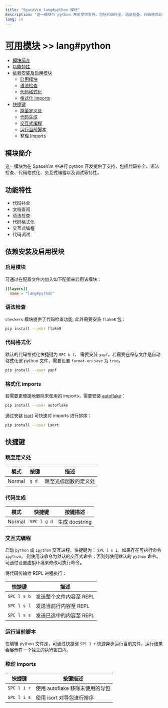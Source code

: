 ```yaml
---
title: "SpaceVim lang#python 模块"
description: "这一模块为 python 开发提供支持，包括代码补全、语法检查、代码格式化等特性。"
lang: cn
---
```


# [可用模块](../../) >> lang#python

<!-- vim-markdown-toc GFM -->

- [模块简介](#模块简介)
- [功能特性](#功能特性)
- [依赖安装及启用模块](#依赖安装及启用模块)
  - [启用模块](#启用模块)
  - [语法检查](#语法检查)
  - [代码格式化](#代码格式化)
  - [格式化 imports](#格式化-imports)
- [快捷键](#快捷键)
  - [跳至定义处](#跳至定义处)
  - [代码生成](#代码生成)
  - [交互式编程](#交互式编程)
  - [运行当前脚本](#运行当前脚本)
  - [整理 Imports](#整理-imports)

<!-- vim-markdown-toc -->

## 模块简介

这一模块为在 SpaceVim 中进行 python 开发提供了支持，包括代码补全、语法检查、代码格式化、交互式编程以及调试等特性。

## 功能特性

- 代码补全
- 文档查阅
- 语法检查
- 代码格式化
- 交互式编程
- 代码调试

## 依赖安装及启用模块

### 启用模块

可通过在配置文件内加入如下配置来启用该模块：

```toml
[[layers]]
  name = "lang#python"
```

### 语法检查

`checkers` 模块提供了代码检查功能, 此外需要安装 `flake8` 包：

```sh
pip install --user flake8
```

### 代码格式化

默认的代码格式化快捷键为 `SPC b f`， 需要安装 `yapf`。若需要在保存文件是自动格式化该 python 文件，需要设置 `format-on-save` 为 `true`。

```sh
pip install --user yapf
```

### 格式化 imports

若需要更便捷地删除未使用的 imports，需要安装 [autoflake](https://github.com/myint/autoflake)：

```sh
pip install --user autoflake
```

通过安装 [isort](https://github.com/timothycrosley/isort) 可快速对 imports 进行排序：

```sh
pip install --user isort
```

## 快捷键

### 跳至定义处

| 模式   | 按键  | 描述                 |
| ------ | ----- | -------------------- |
| Normal | `g d` | 跳至光标函数的定义处 |

### 代码生成

| 模式   | 快捷键      | 按键描述       |
| ------ | ----------- | -------------- |
| Normal | `SPC l g d` | 生成 docstring |

### 交互式编程

启动 `python` 或 `ipython` 交互进程，快捷键为： `SPC l s i`。如果存在可执行命令 `ipython`，
则使用该命令为默认的交互式命令；否则则使用默认的 `python` 命令。可通过设置虚拟环境来修改可执行命令。

将代码传输给 REPL 进程执行：

| 快捷键      | 描述                    |
| ----------- | ----------------------- |
| `SPC l s b` | 发送整个文件内容至 REPL |
| `SPC l s l` | 发送当前行内容至 REPL   |
| `SPC l s s` | 发送已选中的内容至 REPL |

### 运行当前脚本

在编辑 python 文件是，可通过快捷键 `SPC l r` 快速异步运行当前文件，运行结果会展示在一个独立的执行窗口内。

### 整理 Imports

| 快捷键      | 按键描述                        |
| ----------- | ------------------------------- |
| `SPC l i r` | 使用 autoflake 移除未使用的导包 |
| `SPC l i s` | 使用 isort 对导包进行排序       |
